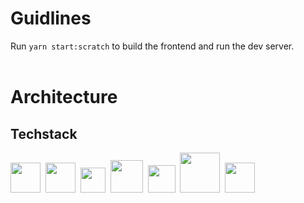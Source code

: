 # Guidlines

Run `yarn start:scratch` to build the frontend and run the dev server.
<br />
<br />

# Architecture

## Techstack

<img src="https://cdn.svgporn.com/logos/typescript-icon.svg" width="48">
&nbsp;<img src="https://cdn.svgporn.com/logos/react.svg" width="48">
&nbsp;<img src="https://cdn.svgporn.com/logos/graphql.svg" width="40">
&nbsp;<img src="https://cdn.svgporn.com/logos/react-query-icon.svg" width="52">
&nbsp;<img src="https://cdn.svgporn.com/logos/vitejs.svg" width="44">
&nbsp;<img src="https://cdn.svgporn.com/logos/tailwindcss-icon.svg" width="64">
&nbsp;<img src="https://cdn.svgporn.com/logos/yarn.svg" width="48">
